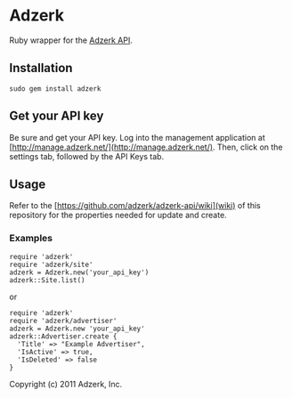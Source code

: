 # Adzerk

Ruby wrapper for the [Adzerk API](http://adzerk.com/).

## Installation

    sudo gem install adzerk
    
## Get your API key

Be sure and get your API key. Log into the management application at [http://manage.adzerk.net/](http://manage.adzerk.net/). Then, click on the settings tab, followed by the API Keys tab.

## Usage

Refer to the [https://github.com/adzerk/adzerk-api/wiki](wiki) of this repository for the properties needed for update and create. 

### Examples

    require 'adzerk'
    require 'adzerk/site'
    adzerk = Adzerk.new('your_api_key')
    adzerk::Site.list()

or

    require 'adzerk'
    require 'adzerk/advertiser'
    adzerk = Adzerk.new 'your_api_key'
    adzerk::Advertiser.create {
      'Title' => "Example Advertiser",
      'IsActive' => true,
      'IsDeleted' => false
    }

Copyright (c) 2011 Adzerk, Inc.